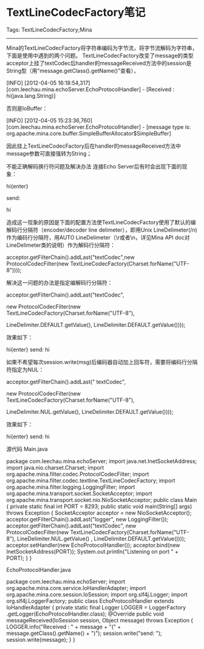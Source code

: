# TextLineCodecFactory笔记
Tags: TextLineCodecFactory;Mina

------

Mina的TextLineCodecFactory将字符串编码为字节流，将字节流解码为字符串，下面是使用中遇到的两个问题。 TextLineCodecFactory改变了message的类型 
acceptor上挂了textCodec后handler的messageReceived方法中的session是String型（用"message.getClass().getName()"查看）， 

 [INFO] [2012-04-05 16:18:54,317] [com.leechau.mina.echoServer.EchoProtocolHandler] - [Received : hi(java.lang.String)] 

否则是IoBuffer：

 [INFO] [2012-04-05 15:23:36,760] [com.leechau.mina.echoServer.EchoProtocolHandler] - [message type is: org.apache.mina.core.buffer.SimpleBufferAllocator$SimpleBuffer] 

因此挂上TextLineCodecFactory后在handler的messageReceived方法中message参数可直接强转为String；

 不能正确解码换行符问题及解决办法 
连接Echo Server后有时会出现下面的现象：

 hi{enter} 

send: 

  hi

造成这一现象的原因是下面的配置方法使TextLineCodecFactory使用了默认的编解码行分隔符（encoder/decoder line delimeter），即用Unix LineDelimeter(/n)作为编码行分隔符，用AUTO LineDelimeter（\r或者\n，详见Mina API doc对LineDelimeter类的说明）作为解码行分隔符：

 acceptor.getFilterChain().addLast("textCodec",new ProtocolCodecFilter(new TextLineCodecFactory(Charset.forName("UTF-8")))); 

解决这一问题的办法是指定编解码行分隔符：

 acceptor.getFilterChain().addLast("textCodec", 

  new ProtocolCodecFilter(new TextLineCodecFactory(Charset.forName("UTF-8"), 

   LineDelimiter.DEFAULT.getValue(), LineDelimiter.DEFAULT.getValue()))); 

效果如下：

 hi{enter} 
send: 
hi

如果不希望每次session.write(msg)后编码器自动加上回车符，需要将编码行分隔符指定为NUL：

 acceptor.getFilterChain().addLast(" textCodec", 

  new ProtocolCodecFilter(new TextLineCodecFactory(Charset.forName("UTF-8"), 

   LineDelimiter.NUL.getValue(), LineDelimiter.DEFAULT.getValue()))); 

效果如下：

 hi{enter} 
send: hi

 源代码 
Main.java

 package com.leechau.mina.echoServer; 
import java.net.InetSocketAddress; 
import java.nio.charset.Charset; 
import org.apache.mina.filter.codec.ProtocolCodecFilter; 
import org.apache.mina.filter.codec.textline.TextLineCodecFactory; 
import org.apache.mina.filter.logging.LoggingFilter; 
import org.apache.mina.transport.socket.SocketAcceptor; 
import org.apache.mina.transport.socket.nio.NioSocketAcceptor; 
public class Main { 
 private static final int PORT = 8293; 
 public static void main(String[] args) throws Exception { 
  SocketAcceptor acceptor = new NioSocketAcceptor(); 
  acceptor.getFilterChain().addLast("logger", new LoggingFilter()); 
  acceptor.getFilterChain().addLast("textCodec", 
   new ProtocolCodecFilter(new TextLineCodecFactory(Charset.forName("UTF-8"), 
     LineDelimiter.NUL.getValue() , LineDelimiter.DEFAULT.getValue()))); 
  acceptor.setHandler(new EchoProtocolHandler()); 
  acceptor.bind(new InetSocketAddress(PORT)); 
  System.out.println("Listening on port " + PORT); 
 } 
} 

 

EchoProtocolHandler.java

 package com.leechau.mina.echoServer; 
import org.apache.mina.core.service.IoHandlerAdapter; 
import org.apache.mina.core.session.IoSession; 
import org.slf4j.Logger; 
import org.slf4j.LoggerFactory; 
public class EchoProtocolHandler extends IoHandlerAdapter { 
 private static final Logger LOGGER = LoggerFactory 
 .getLogger(EchoProtocolHandler.class); 
 @Override 
 public void messageReceived(IoSession session, Object message) throws Exception { 
  LOGGER.info("Received : " + message + "(" + message.getClass().getName() + ")"); 
  session.write("send: "); 
  session.write(message); 
 } 
}